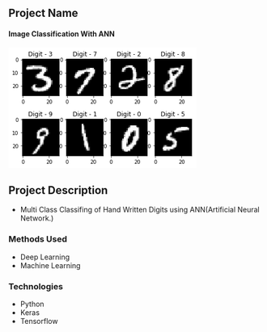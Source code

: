 ## Project Name

#### Image Classification With ANN

![Digit](./digit.png)


## Project Description
* Multi Class Classifing of Hand Written Digits using ANN(Artificial Neural Network.)


### Methods Used
* Deep Learning
* Machine Learning


### Technologies 
* Python
* Keras
* Tensorflow

 
